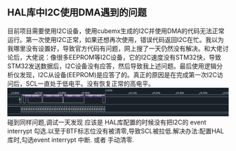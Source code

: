 ## HAL库中I2C使用DMA遇到的问题

目前项目需要使用I2C设备，使用cubemx生成的I2C并使用DMA的代码无法正常运行。第一次使用I2C正常，如果还想再次使用，错误代码返回I2C在忙。我以为我哪里没有设置好，导致官方代码有问题，网上搜了一天仍然没有解决。和大佬讨论后，大佬说：像很多EEPROM等I2C设备，它的I2C速度没有STM32快，导致STM32发送数据后，I2C设备没有应答，然后导致我上述问题。最后使用逻辑分析仪发现，I2C从设备(EEPROM)是应答了的。真正的原因是在完成第一次I2C访问后，SCL一直处于低电平。没有恢复正常的高电平。![t1](./images/%E5%AD%A6%E4%B9%A0%E4%B8%AD%E9%81%87%E5%88%B0%E7%9A%84%E5%B0%8F%E9%97%AE%E9%A2%98/01.png)
碰到同样问题,调试一天发现 应该是 HAL库配置的时候没有把I2C的 event interrypt 勾选.以至于BTF标志位没有被清零,导致SCL被拉低.解决办法:配置HAL库时,勾选event interrypt 中断. 或者 手动清零.